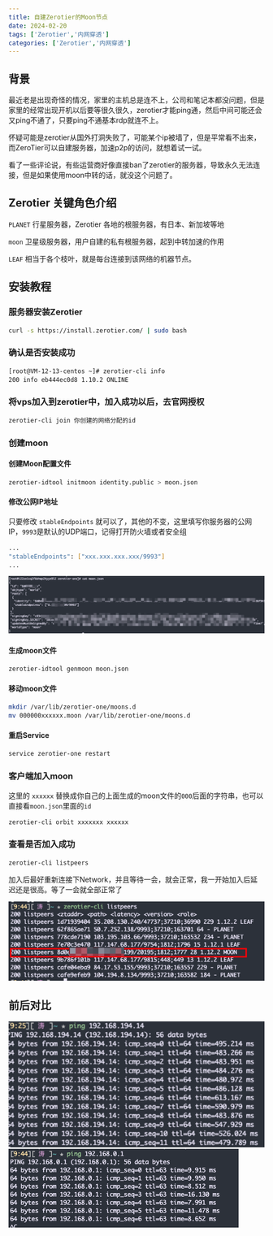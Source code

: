 ```yaml
---
title: 自建Zerotier的Moon节点
date: 2024-02-20
tags: ['Zerotier','内网穿透']  
categories: ['Zerotier','内网穿透']
---
```


## 背景

最近老是出现奇怪的情况，家里的主机总是连不上，公司和笔记本都没问题，但是家里的经常出现开机以后要等很久很久，zerotier才能ping通，然后中间可能还会又ping不通了，只要ping不通基本rdp就连不上。

怀疑可能是zerotier从国外打洞失败了，可能某个ip被墙了，但是平常看不出来，而ZeroTier可以自建服务器，加速p2p的访问，就想着试一试。

看了一些评论说，有些运营商好像直接ban了zerotier的服务器，导致永久无法连接，但是如果使用moon中转的话，就没这个问题了。

## Zerotier 关键角色介绍

`PLANET` 行星服务器，Zerotier 各地的根服务器，有日本、新加坡等地

`moon` 卫星级服务器，用户自建的私有根服务器，起到中转加速的作用

`LEAF` 相当于各个枝叶，就是每台连接到该网络的机器节点。

## 安装教程

### 服务器安装Zerotier

```bash
curl -s https://install.zerotier.com/ | sudo bash
```

### 确认是否安装成功

```bash
[root@VM-12-13-centos ~]# zerotier-cli info
200 info eb444ec0d8 1.10.2 ONLINE
```

### 将vps加入到zerotier中，加入成功以后，去官网授权

```bash
zerotier-cli join 你创建的网络分配的id
```

### 创建moon

#### 创建Moon配置文件

```bash
zerotier-idtool initmoon identity.public > moon.json
```

#### 修改公网IP地址

只要修改 `stableEndpoints` 就可以了，其他的不变，这里填写你服务器的公网IP，`9993`是默认的UDP端口，记得打开防火墙或者安全组

```bash
...
"stableEndpoints": ["xxx.xxx.xxx.xxx/9993"]
...
```

![stableEndpoints](image-1.png)

#### 生成moon文件

```bash
zerotier-idtool genmoon moon.json
```

#### 移动moon文件

```bash
mkdir /var/lib/zerotier-one/moons.d
mv 000000xxxxxx.moon /var/lib/zerotier-one/moons.d
```

#### 重启Service

```bash
service zerotier-one restart
```

### 客户端加入moon

这里的 `xxxxxx` 替换成你自己的上面生成的moon文件的`000`后面的字符串，也可以直接看`moon.json`里面的`id`

```bash
zerotier-cli orbit xxxxxxx xxxxxx
```

### 查看是否加入成功

```bash
zerotier-cli listpeers
```

加入后最好重新连接下Network，并且等待一会，就会正常，我一开始加入后延迟还是很高。等了一会就全部正常了

![zerotier-cli listpeers](image.png)

## 前后对比

![原](image-2.png)  
![新](image-3.png)
